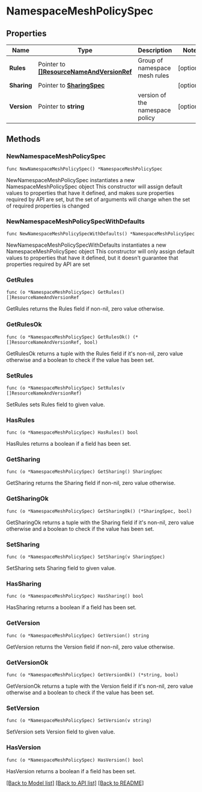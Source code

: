 # NamespaceMeshPolicySpec

## Properties

Name | Type | Description | Notes
------------ | ------------- | ------------- | -------------
**Rules** | Pointer to [**[]ResourceNameAndVersionRef**](ResourceNameAndVersionRef.md) | Group of namespace mesh rules | [optional] 
**Sharing** | Pointer to [**SharingSpec**](SharingSpec.md) |  | [optional] 
**Version** | Pointer to **string** | version of the namespace policy | [optional] 

## Methods

### NewNamespaceMeshPolicySpec

`func NewNamespaceMeshPolicySpec() *NamespaceMeshPolicySpec`

NewNamespaceMeshPolicySpec instantiates a new NamespaceMeshPolicySpec object
This constructor will assign default values to properties that have it defined,
and makes sure properties required by API are set, but the set of arguments
will change when the set of required properties is changed

### NewNamespaceMeshPolicySpecWithDefaults

`func NewNamespaceMeshPolicySpecWithDefaults() *NamespaceMeshPolicySpec`

NewNamespaceMeshPolicySpecWithDefaults instantiates a new NamespaceMeshPolicySpec object
This constructor will only assign default values to properties that have it defined,
but it doesn't guarantee that properties required by API are set

### GetRules

`func (o *NamespaceMeshPolicySpec) GetRules() []ResourceNameAndVersionRef`

GetRules returns the Rules field if non-nil, zero value otherwise.

### GetRulesOk

`func (o *NamespaceMeshPolicySpec) GetRulesOk() (*[]ResourceNameAndVersionRef, bool)`

GetRulesOk returns a tuple with the Rules field if it's non-nil, zero value otherwise
and a boolean to check if the value has been set.

### SetRules

`func (o *NamespaceMeshPolicySpec) SetRules(v []ResourceNameAndVersionRef)`

SetRules sets Rules field to given value.

### HasRules

`func (o *NamespaceMeshPolicySpec) HasRules() bool`

HasRules returns a boolean if a field has been set.

### GetSharing

`func (o *NamespaceMeshPolicySpec) GetSharing() SharingSpec`

GetSharing returns the Sharing field if non-nil, zero value otherwise.

### GetSharingOk

`func (o *NamespaceMeshPolicySpec) GetSharingOk() (*SharingSpec, bool)`

GetSharingOk returns a tuple with the Sharing field if it's non-nil, zero value otherwise
and a boolean to check if the value has been set.

### SetSharing

`func (o *NamespaceMeshPolicySpec) SetSharing(v SharingSpec)`

SetSharing sets Sharing field to given value.

### HasSharing

`func (o *NamespaceMeshPolicySpec) HasSharing() bool`

HasSharing returns a boolean if a field has been set.

### GetVersion

`func (o *NamespaceMeshPolicySpec) GetVersion() string`

GetVersion returns the Version field if non-nil, zero value otherwise.

### GetVersionOk

`func (o *NamespaceMeshPolicySpec) GetVersionOk() (*string, bool)`

GetVersionOk returns a tuple with the Version field if it's non-nil, zero value otherwise
and a boolean to check if the value has been set.

### SetVersion

`func (o *NamespaceMeshPolicySpec) SetVersion(v string)`

SetVersion sets Version field to given value.

### HasVersion

`func (o *NamespaceMeshPolicySpec) HasVersion() bool`

HasVersion returns a boolean if a field has been set.


[[Back to Model list]](../README.md#documentation-for-models) [[Back to API list]](../README.md#documentation-for-api-endpoints) [[Back to README]](../README.md)


